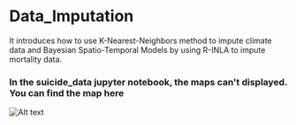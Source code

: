 # Data_Imputation
It introduces how to use K-Nearest-Neighbors method to impute climate data and Bayesian Spatio-Temporal Models by using R-INLA to impute mortality data.

###  In the suicide_data jupyter notebook, the maps can't displayed. You can find the map here
![Alt text](relative%20path/to/img.jpg?raw=true "Title")

